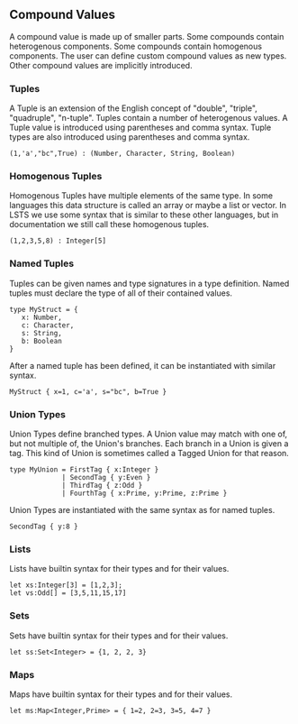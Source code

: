 ## Compound Values

A compound value is made up of smaller parts.
Some compounds contain heterogenous components.
Some compounds contain homogenous components.
The user can define custom compound values as new types.
Other compound values are implicitly introduced.

### Tuples

A Tuple is an extension of the English concept of "double", "triple", "quadruple", "n-tuple".
Tuples contain a number of heterogenous values.
A Tuple value is introduced using parentheses and comma syntax.
Tuple types are also introduced using parentheses and comma syntax.

```lsts
(1,'a',"bc",True) : (Number, Character, String, Boolean)
```

### Homogenous Tuples

Homogenous Tuples have multiple elements of the same type.
In some languages this data structure is called an array or maybe a list or vector.
In LSTS we use some syntax that is similar to these other languages,
but in documentation we still call these homogenous tuples.

```lsts
(1,2,3,5,8) : Integer[5]
```

### Named Tuples

Tuples can be given names and type signatures in a type definition.
Named tuples must declare the type of all of their contained values.

```lsts
type MyStruct = {
   x: Number,
   c: Character,
   s: String,
   b: Boolean
}
```

After a named tuple has been defined, it can be instantiated with similar syntax.

```
MyStruct { x=1, c='a', s="bc", b=True }
```

### Union Types

Union Types define branched types.
A Union value may match with one of, but not multiple of, the Union's branches.
Each branch in a Union is given a tag.
This kind of Union is sometimes called a Tagged Union for that reason.

```lsts
type MyUnion = FirstTag { x:Integer }
             | SecondTag { y:Even }
             | ThirdTag { z:Odd }
             | FourthTag { x:Prime, y:Prime, z:Prime }
```

Union Types are instantiated with the same syntax as for named tuples.

```lsts
SecondTag { y:8 }
```

### Lists

Lists have builtin syntax for their types and for their values.

```lsts
let xs:Integer[3] = [1,2,3];
let vs:Odd[] = [3,5,11,15,17]
```

### Sets

Sets have builtin syntax for their types and for their values.

```lsts
let ss:Set<Integer> = {1, 2, 2, 3}
```

### Maps

Maps have builtin syntax for their types and for their values.

```lsts
let ms:Map<Integer,Prime> = { 1=2, 2=3, 3=5, 4=7 }
```

